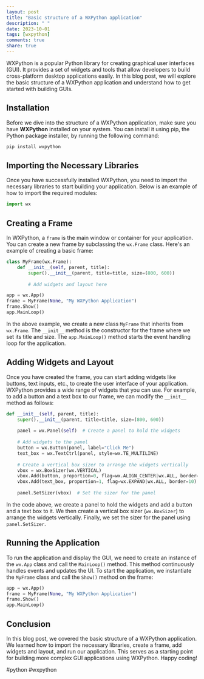 ```yaml
---
layout: post
title: "Basic structure of a WXPython application"
description: " "
date: 2023-10-01
tags: [wxpython]
comments: true
share: true
---
```


WXPython is a popular Python library for creating graphical user interfaces (GUI). It provides a set of widgets and tools that allow developers to build cross-platform desktop applications easily. In this blog post, we will explore the basic structure of a WXPython application and understand how to get started with building GUIs.

## Installation

Before we dive into the structure of a WXPython application, make sure you have **WXPython** installed on your system. You can install it using pip, the Python package installer, by running the following command:

```python
pip install wxpython
```

## Importing the Necessary Libraries

Once you have successfully installed WXPython, you need to import the necessary libraries to start building your application. Below is an example of how to import the required modules:

```python
import wx
```

## Creating a Frame

In WXPython, a `frame` is the main window or container for your application. You can create a new frame by subclassing the `wx.Frame` class. Here's an example of creating a basic frame:

```python
class MyFrame(wx.Frame):
    def __init__(self, parent, title):
        super().__init__(parent, title=title, size=(800, 600))
        
        # Add widgets and layout here

app = wx.App()
frame = MyFrame(None, "My WXPython Application")
frame.Show()
app.MainLoop()
```

In the above example, we create a new class `MyFrame` that inherits from `wx.Frame`. The `__init__` method is the constructor for the frame where we set its title and size. The `app.MainLoop()` method starts the event handling loop for the application.

## Adding Widgets and Layout

Once you have created the frame, you can start adding widgets like buttons, text inputs, etc., to create the user interface of your application. WXPython provides a wide range of widgets that you can use. For example, to add a button and a text box to our frame, we can modify the `__init__` method as follows:

```python
def __init__(self, parent, title):
    super().__init__(parent, title=title, size=(800, 600))
    
    panel = wx.Panel(self)  # Create a panel to hold the widgets
    
    # Add widgets to the panel
    button = wx.Button(panel, label="Click Me")
    text_box = wx.TextCtrl(panel, style=wx.TE_MULTILINE)
    
    # Create a vertical box sizer to arrange the widgets vertically
    vbox = wx.BoxSizer(wx.VERTICAL)
    vbox.Add(button, proportion=0, flag=wx.ALIGN_CENTER|wx.ALL, border=10)
    vbox.Add(text_box, proportion=1, flag=wx.EXPAND|wx.ALL, border=10)
    
    panel.SetSizer(vbox)  # Set the sizer for the panel
```

In the code above, we create a panel to hold the widgets and add a button and a text box to it. We then create a vertical box sizer (`wx.BoxSizer`) to arrange the widgets vertically. Finally, we set the sizer for the panel using `panel.SetSizer`.

## Running the Application

To run the application and display the GUI, we need to create an instance of the `wx.App` class and call the `MainLoop()` method. This method continuously handles events and updates the UI. To start the application, we instantiate the `MyFrame` class and call the `Show()` method on the frame:

```python
app = wx.App()
frame = MyFrame(None, "My WXPython Application")
frame.Show()
app.MainLoop()
```

## Conclusion

In this blog post, we covered the basic structure of a WXPython application. We learned how to import the necessary libraries, create a frame, add widgets and layout, and run our application. This serves as a starting point for building more complex GUI applications using WXPython. Happy coding!

#python #wxpython